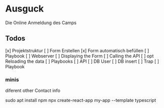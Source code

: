 # Ausguck

Die Online Anmeldung des Camps

## Todos

[x] Projektstruktur
[ ] Form Erstellen
[x] Form automatisch befüllen
    [ ] Playbook
[ ] Webserver
    [ ] Displaying the Form
    [ ] Calling the API
    [ ] opt Reloading the data
    [ ] Playbooks
[ ] API
    [ ] DB User
    [ ] DB insert
    [ ] Trap
    [ ] Playbook

### minis

diferent other Contact info

sudo apt install npm
npx create-react-app my-app --template typescript